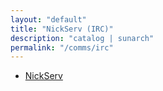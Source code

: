 ```yaml
---
layout: "default"
title: "NickServ (IRC)"
description: "catalog | sunarch"
permalink: "/comms/irc"
---
```


- [NickServ](irc-nickserv.md)
